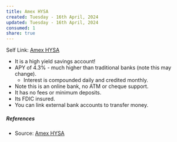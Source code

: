 ```yaml
---
title: Amex HYSA
created: Tuesday - 16th April, 2024
updated: Tuesday - 16th April, 2024
consumed: 1
share: true
---
```


Self Link: [Amex HYSA](Amex%20HYSA.md)

* It is a high yield savings account!
* APY of 4.3% - much higher than traditional banks (note this may change).
  * Interest is compounded daily and credited monthly.
* Note this is an online bank, no ATM or cheque support.
* It has no fees or minimum deposits.
* Its FDIC insured.
* You can link external bank accounts to transfer money.

##### References

* Source: [Amex HYSA](https://www.americanexpress.com/en-us/banking/online-savings/high-yield-savings/?extlink=as=search=71700000087431596_58700007816889983_p71073601512_686081261976&gclid=CjwKCAjww_iwBhApEiwAuG6ccC_TOqXSVpf8QOm3Xg4J0rZb--572yxbX5PCxMDKBfJ064-9DZ1qcRoCVsUQAvD_BwE&gclsrc=aw.ds)
